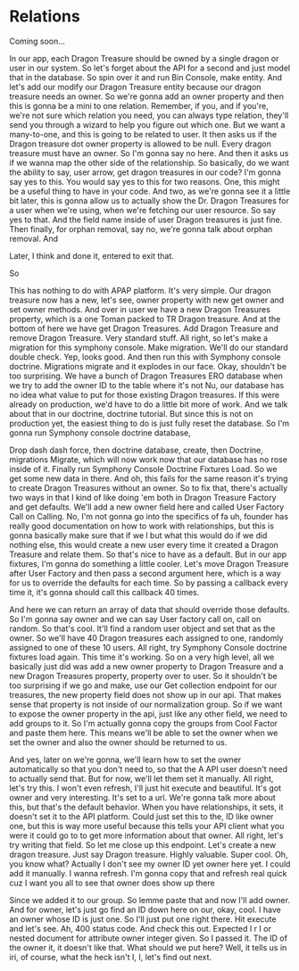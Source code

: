 # Relations

Coming soon...

In our app, each Dragon Treasure should be owned by a single dragon or user in our
system. So let's forget about the API for a second and just model that in the
database. So spin over it and run Bin Console, make entity. And let's add our modify
our Dragon Treasure entity because our dragon treasure needs an owner. So we're gonna
add an owner property and then this is gonna be a mini to one relation. Remember, if
you, and if you're, we're not sure which relation you need, you can always type
relation, they'll send you through a wizard to help you figure out which one. But we
want a many-to-one, and this is going to be related to user. It then asks us if the
Dragon treasure dot owner property is allowed to be null. Every dragon treasure must
have an owner. So I'm gonna say no here. And then it asks us if we wanna map the
other side of the relationship. So basically, do we want the ability to say, user
arrow, get dragon treasures in our code? I'm gonna say yes to this. You would say yes
to this for two reasons. One, this might be a useful thing to have in your code. And
two, as we're gonna see it a little bit later, this is gonna allow us to actually
show the Dr. Dragon Treasures for a user when we're using, when we're fetching our
user resource. So say yes to that. And the field name inside of user Dragon treasures
is just fine. Then finally, for orphan removal, say no, we're gonna talk about orphan
removal. And

Later, I think and done it, entered to exit that.

So

This has nothing to do with APAP platform. It's very simple. Our dragon treasure now
has a new, let's see, owner property with new get owner and set owner methods. And
over in user we have a new Dragon Treasures property, which is a one Toman packed to
TR Dragon treasure. And at the bottom of here we have get Dragon Treasures. Add
Dragon Treasure and remove Dragon Treasure. Very standard stuff. All right, so let's
make a migration for this symphony console. Make migration. We'll do our standard
double check. Yep, looks good. And then run this with Symphony console doctrine.
Migrations migrate and it explodes in our face. Okay, shouldn't be too surprising. We
have a bunch of Dragon Treasures ERO database when we try to add the owner ID to the
table where it's not Nu, our database has no idea what value to put for those
existing Dragon treasures. If this were already on production, we'd have to do a
little bit more of work. And we talk about that in our doctrine, doctrine tutorial.
But since this is not on production yet, the easiest thing to do is just fully reset
the database. So I'm gonna run Symphony console doctrine database,

Drop dash dash force, then doctrine database, create, then Doctrine, migrations
Migrate, which will now work now that our database has no rose inside of it. Finally
run Symphony Console Doctrine Fixtures Load. So we get some new data in there. And
oh, this fails for the same reason it's trying to create Dragon Treasures without an
owner. So to fix that, there's actually two ways in that I kind of like doing 'em
both in Dragon Treasure Factory and get defaults. We'll add a new owner field here
and called User Factory Call on Calling. No, I'm not gonna go into the specifics of
fa uh, founder has really good documentation on how to work with relationships, but
this is gonna basically make sure that if we l but what this would do if we did
nothing else, this would create a new user every time it created a Dragon Treasure
and relate them. So that's nice to have as a default. But in our app fixtures, I'm
gonna do something a little cooler. Let's move Dragon Treasure after User Factory and
then pass a second argument here, which is a way for us to override the defaults for
each time. So by passing a callback every time it, it's gonna should call this
callback 40 times.

And here we can return an array of data that should override those defaults. So I'm
gonna say owner and we can say User factory call on, call on random. So that's cool.
It'll find a random user object and set that as the owner. So we'll have 40 Dragon
treasures each assigned to one, randomly assigned to one of these 10 users. All
right, try Symphony Console doctrine fixtures load again. This time it's working. So
on a very high level, all we basically just did was add a new owner property to
Dragon Treasure and a new Dragon Treasures property, property over to user. So it
shouldn't be too surprising if we go and make, use our Get collection endpoint for
our treasures, the new property field does not show up in our api. That makes sense
that property is not inside of our normalization group. So if we want to expose the
owner property in the api, just like any other field, we need to add groups to it. So
I'm actually gonna copy the groups from Cool Factor and paste them here. This means
we'll be able to set the owner when we set the owner and also the owner should be
returned to us.

And yes, later on we're gonna, we'll learn how to set the owner automatically so that
you don't need to, so that the A API user doesn't need to actually send that. But for
now, we'll let them set it manually. All right, let's try this. I won't even refresh,
I'll just hit execute and beautiful. It's got owner and very interesting. It's set to
a url. We're gonna talk more about this, but that's the default behavior. When you
have relationships, it sets, it doesn't set it to the API platform. Could just set
this to the, ID like owner one, but this is way more useful because this tells your
API client what you were it could go to to get more information about that owner. All
right, let's try writing that field. So let me close up this endpoint. Let's create a
new dragon treasure. Just say Dragon treasure. Highly valuable. Super cool. Oh, you
know what? Actually I don't see my owner ID yet owner here yet. I could add it
manually. I wanna refresh. I'm gonna copy that and refresh real quick cuz I want you
all to see that owner does show up there

Since we added it to our group. So lemme paste that and now I'll add owner. And for
owner, let's just go find an ID down here on our, okay, cool. I have an owner whose
ID is just one. So I'll just put one right there. Hit execute and let's see. Ah, 400
status code. And check this out. Expected I r I or nested document for attribute
owner integer given. So I passed it. The ID of the owner it, it doesn't like that.
What should we put here? Well, it tells us in iri, of course, what the heck isn't I,
I, let's find out next.

